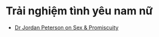 # Trải nghiệm tình yêu nam nữ

- [Dr Jordan Peterson on Sex & Promiscuity](Dr%20Jordan%20Peterson%20on%20Sex%20&%20Promiscuity.md)
